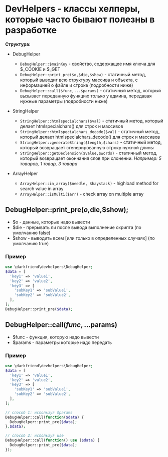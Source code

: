 # DevHelpers - классы хелперы, которые часто бывают полезны в разработке

**Структура:**
* DebugHelper
  * ```DebugHelper::$mainKey``` - свойство, содержащее имя ключа для $_COOKIE и $_GET
  * ```DebugHelper::print_pre($o,$die,$show)``` - статичный метод, который выводит всю структуру массива и объекта, с информацией о файле и строке (подробности ниже)
  * ```DebugHelper::call($func,...$params)``` - статичный метод, который вызывает переданную функцию только у админа, передавая нужные параметры (подробности ниже)
* StringHelper
  * ```StringHelper::htmlspecialchars($val)``` - статичный метод, который делает htmlspecialchars() для строк и массивов
  * ```StringHelper::htmlspecialchars_decode($val)``` - статичный метод, который делает htmlspecialchars_decode() для строк и массивов
  * ```StringHelper::generateString($length,$chars)``` - статичный метод, который возвращает сгенерированную строку нужной длины
  * ```StringHelper::getDeclension($value,$words)``` - статичный метод, который возвращает окончания слов при слонении. _Например: 5 товаров, 1 товар, 3 товара_
  
* ArrayHelper
  * ``ArrayHelper::in_array($needle, $haystack)`` - highload method for search value in array
  * ``ArrayHelper::isMulti($arr)`` - check array on multiple array
  
## DebugHelper::print_pre($o,$die,$show);
* $o - данные, которые надо вывести
* $die - прерывать ли после вывода выполнение скрипта (по умолчанию false)
* $show - выводить всем [или только в определенных случаях] (по умолчанию true)

### Пример
```php
use \darkfriend\devhelpers\DebugHelper;
$data = [
  'key1' => 'value1',
  'key2' => 'value2',
  'key3' => [
    'subKey1' => 'subValue1',
    'subKey2' => 'subValue2',
  ],
];
DebugHelper::print_pre($data);
```

## DebugHelper::call($func,...$params)
* $func - функция, которую надо вывести
* $params - параметры которые надо передать

### Пример
```php
use \darkfriend\devhelpers\DebugHelper;
$data = [
  'key1' => 'value1',
  'key2' => 'value2',
  'key3' => [
    'subKey1' => 'subValue1',
    'subKey2' => 'subValue2',
  ],
];

// способ 1: используя $params
DebugHelper::call(function($data) {
  DebugHelper::print_pre($data);
},$data);

// способ 2: используя use
DebugHelper::call(function() use ($data) {
  DebugHelper::print_pre($data);
});
```
